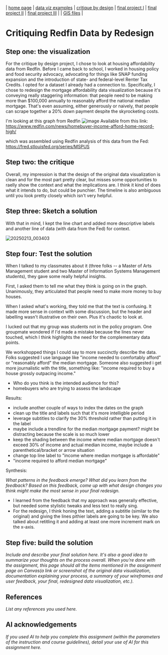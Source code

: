 | [home page](https://gabehafemann.github.io/dataviz/) | [data viz examples](dataviz-examples) | [critique by design](critique-by-design) | [final project I](final-project-part-one) | [final project II](final-project-part-two) | [final project III](final-project-part-three) | | [GIS files](GIS-Samples) |

# Critiquing Redfin Data by Redesign


## Step one: the visualization

For the critique by design project, I chose to look at housing affordability data from Redfin. Before I came back to school, I worked in housing policy and food security advocacy, advocating for things like SNAP funding expansion and the introduction of state- and federal-level Renter Tax Credits. I opted for a dataset I already had a connection to. Specifically, I chose to redesign the mortgage affordability data visualization because it's conveying really staggering information: that people need to be making more than $100,000 annually to reasonably afford the national median mortgage. That's even assuming, either generously or naively, that people can scrape together a 20% down payment despite the skyrocketing costs.

I'm looking at this graph from Redfin 
![image](https://github.com/user-attachments/assets/df81f53b-168e-4839-ae86-15dee1557eec)
Available from this link: https://www.redfin.com/news/homebuyer-income-afford-home-record-high/


which was assembled using Redfin analysis of this data from the Fed: https://fred.stlouisfed.org/series/MSPUS


## Step two: the critique

Overall, my impression is that the design of the original data visualization is clean and for the most part pretty clear, but misses some opportunities to raelly show the context and what the implications are. I think it kind of does what it intends to do, but could be punchier. The timeline is also ambiguous until you look pretty closely which isn't very helpful.


## Step three: Sketch a solution

With that in mind, I kept the line chart and added more descriptive labels and another line of data (with data from the Fed) for context.

![20250213_003403](https://github.com/user-attachments/assets/f22c8508-0161-4fc1-bf77-3a864994c036)


## Step four: Test the solution

When I talked to my classmates about it (three folks -- a Master of Arts Management student and two Master of Information Systems Management students), they gave some really helpful insights.

First, I asked them to tell me what they think is going on in the graph. Unanimously, they articulated that people need to make more money to buy houses.

When I asked what's working, they told me that the text is confusing. It made more sense in context with some discussion, but the header and labelling wasn't illustrative on their own. Plus it's chaotic to look at.

I lucked out that my group was students not in the policy program. One groupmate wondered if I'd made a mistake because the lines never touched, which I think highlights the need for the complementary data points.

We workshopped things I could say to more succinctly describe the data. Folks suggested I use language like "income needed to comfortably afford" or "reasonably afford" the median mortgage. Someone also suggested i get more journalistic with the title, something like: "income required to buy a house grossly outpacing income."


- Who do you think is the intended audience for this?
- homebuyers who are trying to assess the landscape

Results: 

- include another couple of ways to index the dates on the graph
- clean up the title and labels such that it's more intelligble period
- leverage subtitles to clarify the 30% threshold rather than putting it in the label
- maybe include a trendline for the median mortgage payment? might be distracting because the scale is so much lower
- keep the shading between the income where median mortgage doesn't exceed 30% of income and actual median income, maybe include a parenthetical/bracket or arrow situation
- change top line label to "income where median mortgage is affordable"
- "income required to afford median mortgage"



Synthesis: 

_What patterns in the feedback emerge?  What did you learn from the feedback?  Based on this feedback, come up with what design changes you think might make the most sense in your final redesign._

- I learned from the feedback that my approach was generally effective, but needed some stylistic tweaks and less text to really sing.
- For the redesign, I think honing the text, adding a subtitle (similar to the original) and giving the lines pithier labels are going to be key. We also talked about retitling it and adding at least one more increment mark on the x-axis. 


## Step five: build the solution

_Include and describe your final solution here. It's also a good idea to summarize your thoughts on the process overall. When you're done with the assignment, this page should all the items mentioned in the assignment page on Canvas(a link or screenshot of the original data visualization, documentation explaining your process, a summary of your wireframes and user feedback, your final, redesigned data visualization, etc.)._

## References
_List any references you used here._

## AI acknowledgements
_If you used AI to help you complete this assignment (within the parameters of the instruction and course guidelines), detail your use of AI for this assignment here._

